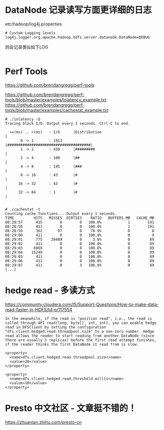 # DataNode 记录读写方面更详细的日志

etc/hadoop/log4j.properties
```shell
# Custom Logging levels
log4j.logger.org.apache.hadoop.hdfs.server.datanode.DataNode=DEBUG
```

则会记录类似如下LOG
```text

```

# Perf Tools
https://github.com/brendangregg/perf-tools

https://github.com/brendangregg/perf-tools/blob/master/examples/iolatency_example.txt
https://github.com/brendangregg/perf-tools/blob/master/examples/cachestat_example.txt
```
# ./iolatency -Q
Tracing block I/O. Output every 1 seconds. Ctrl-C to end.

  >=(ms) .. <(ms)   : I/O      |Distribution                          |
       0 -> 1       : 1913     |######################################|
       1 -> 2       : 438      |#########                             |
       2 -> 4       : 100      |##                                    |
       4 -> 8       : 145      |###                                   |
       8 -> 16      : 43       |#                                     |
      16 -> 32      : 43       |#                                     |
      32 -> 64      : 1        |#                                     |
      
      
# ./cachestat -t
Counting cache functions... Output every 1 seconds.
TIME         HITS   MISSES  DIRTIES    RATIO   BUFFERS_MB   CACHE_MB
08:28:57      415        0        0   100.0%            1        191
08:28:58      411        0        0   100.0%            1        191
08:28:59      362       97        0    78.9%            0          8
08:29:00      411        0        0   100.0%            0          9
08:29:01      775    20489        0     3.6%            0         89
08:29:02      411        0        0   100.0%            0         89
08:29:03     6069        0        0   100.0%            0         89
08:29:04    15249        0        0   100.0%            0         89
08:29:05      411        0        0   100.0%            0         89
08:29:06      411        0        0   100.0%            0         89
08:29:07      411        0        3   100.0%            0         89
[...]

```



# hedge read - 多读方式
https://community.cloudera.com/t5/Support-Questions/How-to-make-data-read-faster-in-HDFS/td-p/117554
```
In the meanwhile, if the read is "position read", i.e., the read is called through API read(long, byte[], int, int), you can enable hedge read in DFSClient by setting the configuration "dfs.client.hedged.read.threadpool.size" to a non-zero number. Hedge read allows the reader to start reading from another DataNode (since there are usually 3 replicas) before the first read attempt finishes, if the reader thinks the first DataNode it read from is slow.
```

```
<property>
  <name>dfs.client.hedged.read.threadpool.size</name>
  <value>20</value>
</property>
 
<property>
  <name>dfs.client.hedged.read.threshold.millis</name>
  <value>10</value>
</property>
```

# Presto 中文社区 - 文章挺不错的！
https://zhuanlan.zhihu.com/presto-cn
